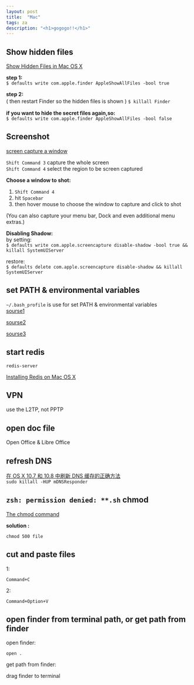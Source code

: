 ```yaml
---
layout: post
title:  "Mac"
tags: za
description: "<h1>gogogo!!</h1>"
---
```

## Show hidden files
[Show Hidden Files in Mac OS X]

__step 1:__  
`$ defaults write com.apple.finder AppleShowAllFiles -bool true`

__step 2:__  
( then restart Finder so the hidden files is shown )
`$ killall Finder`  　

__if you want to hide the secret files again,so:__  
`$ defaults write com.apple.finder AppleShowAllFiles -bool false`


## Screenshot
[screen capture a window]

`Shift Command 3` capture the whole screen  
`Shift Command 4` select the region to be screen captured

__Choose a window to shot:__  
1. `Shift Command 4`  
2. hit `Spacebar`  
3. then hover mouse to choose the window to capture and click to shot  

(You can also capture your menu bar, Dock and even additional menu extras.)

__Disabling Shadow:__  
by setting:  
`$ defaults write com.apple.screencapture disable-shadow -bool true && killall SystemUIServer`

restore:  
`$ defaults delete com.apple.screencapture disable-shadow && killall SystemUIServer`


## set PATH & environmental variables
 `~/.bash_profile` is use for set PATH & environmental variables  
[sourse1]

[sourse2]

[sourse3]

## start redis
`redis-server`

[Installing Redis on Mac OS X]

## VPN

use the L2TP, not PPTP

## open doc file
Open Office & Libre Office

## refresh DNS
[在 OS X 10.7 和 10.8 中刷新 DNS 缓存的正确方法]  
`sudo killall -HUP mDNSResponder`

## `zsh: permission denied: **.sh`  chmod
[The chmod command](http://www.linuxtopia.org/online_books/introduction_to_linux/linux_The_chmod_command.html)

**solution :**

`chmod 500 file`


## cut and paste files
1:

    Command+C

2:

    Command+Option+V

## open finder from terminal path, or get path from finder
open finder:

    open .

get path from finder:

drag finder to terminal

[Show Hidden Files in Mac OS X]: http://osxdaily.com/2009/02/25/show-hidden-files-in-os-x/
[screen capture a window]:http://usingmac.com/2008/7/3/screen-capture-a-window/
[sourse1]:http://www.joshstaiger.org/archives/2005/07/bash_profile_vs.html
[sourse2]:http://tldp.org/LDP/abs/html/sample-bashrc.html
[sourse3]:http://stackoverflow.com/questions/415403/whats-the-difference-between-bashrc-bash-profile-and-environment
[在 OS X 10.7 和 10.8 中刷新 DNS 缓存的正确方法]:http://www.guomii.com/posts/30221
[Installing Redis on Mac OS X]:http://jasdeep.ca/2012/05/installing-redis-on-mac-os-x/
